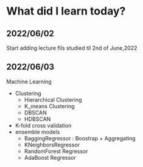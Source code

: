 # What did I learn today?
## 2022/06/02 
Start adding lecture fils studied til 2nd of June,2022 
## 2022/06/03 
Machine Learning 
- Clustering 
	- Hierarchical Clustering
	- K_means Clustering
	- DBSCAN
	- HDBSCAN
- K-fold cross validation
- ensemble models
	- BaggingRegressor : Boostrap + Aggregating
	- KNeighborsRegressor
	- RandomForest Regressor
	- AdaBoost Regressor
